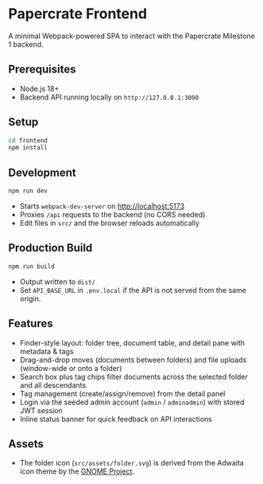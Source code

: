 # Papercrate Frontend

A minimal Webpack-powered SPA to interact with the Papercrate Milestone 1 backend.

## Prerequisites

- Node.js 18+
- Backend API running locally on `http://127.0.0.1:3000`

## Setup

```bash
cd frontend
npm install
```

## Development

```bash
npm run dev
```

- Starts `webpack-dev-server` on <http://localhost:5173>
- Proxies `/api` requests to the backend (no CORS needed)
- Edit files in `src/` and the browser reloads automatically

## Production Build

```bash
npm run build
```

- Output written to `dist/`
- Set `API_BASE_URL` in `.env.local` if the API is not served from the same origin.

## Features

- Finder-style layout: folder tree, document table, and detail pane with metadata & tags
- Drag-and-drop moves (documents between folders) and file uploads (window-wide or onto a folder)
- Search box plus tag chips filter documents across the selected folder and all descendants
- Tag management (create/assign/remove) from the detail panel
- Login via the seeded admin account (`admin` / `adminadmin`) with stored JWT session
- Inline status banner for quick feedback on API interactions

## Assets

- The folder icon (`src/assets/folder.svg`) is derived from the Adwaita icon theme by the [GNOME Project](http://www.gnome.org/).
